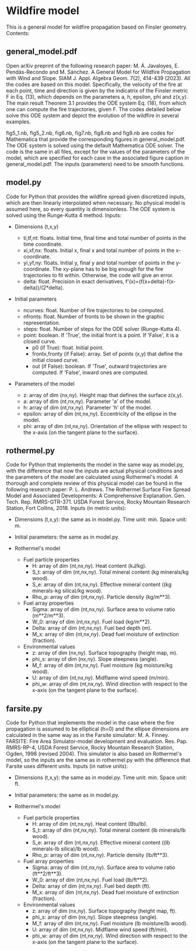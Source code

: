 # Wildfire model
This is a general model for wildfire propagation based on Finsler geometry. Contents:

## general_model.pdf
Open arXiv preprint of the following research paper: M. Á. Javaloyes, E. Pendás-Recondo and M. Sánchez. A General Model for Wildfire Propagation with Wind and Slope. SIAM J. Appl. Algebra Geom. 7(2), 414-439 (2023). All the codes are based on this model. Specifically, the velocity of the fire at each point, time and direction is given by the indicatrix of the Finsler metric F in Eq. (13), which depends on the parameters a, h, epsilon, phi and z(x,y). The main result Theorem 3.1 provides the ODE system Eq. (18), from which one can compute the fire trajectories, given F. The codes detailed below solve this ODE system and depict the evolution of the wildfire in several examples.

fig5_1.nb, fig5_2.nb, fig6.nb, fig7.nb, fig8.nb and fig9.nb are codes for Mathematica that provide the corresponding figures in general_model.pdf. The ODE system is solved using the default Mathematica ODE solver. The code is the same in all files, except for the values of the parameters of the model, which are specified for each case in the associated figure caption in general_model.pdf. The inputs (parameters) need to be smooth functions.

## model.py
Code for Python that provides the wildfire spread given discretized inputs, which are then linearly interpolated when necessary. No physical model is assumed here, so every quantity is dimensionless. The ODE system is solved using the Runge-Kutta 4 method. Inputs:
- Dimensions (t,x,y)
	- ti,tf,nt: floats. Initial time, final time and total number of points in the time coordinate.
	- xi,xf,nx: floats. Initial x, final x and total number of points in the x-coordinate.
	- yi,yf,ny: floats. Initial y, final y and total number of points in the y-coordinate. The xy-plane has to be big enough for the fire trajectories to fit within. Otherwise, the code will give an error.
	- delta: float. Precision in exact derivatives, f'(x)=(f(x+delta)-f(x-delta))/(2*delta).

- Initial parameters
	- ncurves: float. Number of fire trajectories to be computed.
	- nfronts: float. Number of fronts to be shown in the graphic representation.
	- steps: float. Number of steps for the ODE solver (Runge-Kutta 4).
	- point: boolean. If 'True', the initial front is a point. If 'False', it is a closed curve.
		- p0 (if True): float. Initial point.
		- frontx,fronty (if False): array. Set of points (x,y) that define the initial closed curve.
		- out (if False): boolean. If 'True', outward trajectories are computed. If 'False', inward ones are computed.

- Parameters of the model
	- z: array of dim (nx,ny). Height map that defines the surface z(x,y).
	- a: array of dim (nt,nx,ny). Parameter 'a' of the model.
	- h: array of dim (nt,nx,ny). Parameter 'h' of the model.
	- epsilon: array of dim (nt,nx,ny). Eccentricity of the ellipse in the model.
	- phi: array of dim (nt,nx,ny). Orientation of the ellipse with respect to the x-axis (on the tangent plane to the surface).

## rothermel.py
Code for Python that implements the model in the same way as model.py, with the difference that now the inputs are actual physical conditions and the parameters of the model are calculated using Rothermel's model. A thorough and complete review of this physical model can be found in the following research paper: P. L. Andrews. The Rothermel Surface Fire Spread Model and Associated Developments: A Comprehensive Explanation. Gen. Tech. Rep. RMRS-GTR-371. USDA Forest Service, Rocky Mountain Research Station, Fort Collins, 2018. Inputs (in metric units):
- Dimensions (t,x,y): the same as in model.py. Time unit: min. Space unit: m.

- Initial parameters: the same as in model.py.

- Rothermel's model
	- Fuel particle properties
		- H: array of dim (nt,nx,ny). Heat content (kJ/kg).
		- S_t: array of dim (nt,nx,ny). Total mineral content (kg minerals/kg wood).
		- S_e: array of dim (nt,nx,ny). Effective mineral content ((kg minerals-kg silica)/kg wood).
		- Rho_p: array of dim (nt,nx,ny). Particle density (kg/m\*\*3).
	- Fuel array properties
		- Sigma: array of dim (nt,nx,ny). Surface area to volume ratio (m\*\*2/m\*\*3).
		- W_0: array of dim (nt,nx,ny). Fuel load (kg/m\*\*2).
		- Delta: array of dim (nt,nx,ny). Fuel bed depth (m).
		- M_x: array of dim (nt,nx,ny). Dead fuel moisture of extinction (fraction).
	- Environmental values
		- z: array of dim (nx,ny). Surface topography (height map, m).
		- phi_s: array of dim (nx,ny). Slope steepness (angle).
		- M_f: array of dim (nt,nx,ny). Fuel moisture (kg moisture/kg wood).
		- U: array of dim (nt,nx,ny). Midflame wind speed (m/min).
		- phi_w: array of dim (nt,nx,ny). Wind direction with respect to the x-axis (on the tangent plane to the surface).

## farsite.py
Code for Python that implements the model in the case where the fire propagation is assumed to be elliptical (h=0) and the ellipse dimensions are calculated in the same way as in the Farsite simulator: M. A. Finney. FARSITE: Fire Area Simulator-model development and evaluation. Res. Pap. RMRS-RP-4, USDA Forest Service, Rocky Mountain Research Station, Ogden, 1998 (revised 2004). This simulator is also based on Rothermel's model, so the inputs are the same as in rothermel.py with the difference that Farsite uses different units. Inputs (in native units):
- Dimensions (t,x,y): the same as in model.py. Time unit: min. Space unit: ft.

- Initial parameters: the same as in model.py.

- Rothermel's model
	- Fuel particle properties
		- H: array of dim (nt,nx,ny). Heat content (Btu/lb).
		- S_t: array of dim (nt,nx,ny). Total mineral content (lb minerals/lb wood).
		- S_e: array of dim (nt,nx,ny). Effective mineral content ((lb minerals-lb silica)/lb wood).
		- Rho_p: array of dim (nt,nx,ny). Particle density (lb/ft\*\*3).
	- Fuel array properties
		- Sigma: array of dim (nt,nx,ny). Surface area to volume ratio (ft\*\*2/ft\*\*3).
		- W_0: array of dim (nt,nx,ny). Fuel load (lb/ft\*\*2).
		- Delta: array of dim (nt,nx,ny). Fuel bed depth (ft).
		- M_x: array of dim (nt,nx,ny). Dead fuel moisture of extinction (fraction).
	- Environmental values
		- z: array of dim (nx,ny). Surface topography (height map, ft).
		- phi_s: array of dim (nx,ny). Slope steepness (angle).
		- M_f: array of dim (nt,nx,ny). Fuel moisture (lb moisture/lb wood).
		- U: array of dim (nt,nx,ny). Midflame wind speed (ft/min).
		- phi_w: array of dim (nt,nx,ny). Wind direction with respect to the x-axis (on the tangent plane to the surface).
